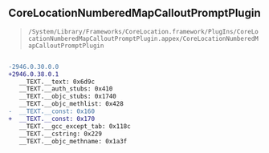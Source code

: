 ## CoreLocationNumberedMapCalloutPromptPlugin

> `/System/Library/Frameworks/CoreLocation.framework/PlugIns/CoreLocationNumberedMapCalloutPromptPlugin.appex/CoreLocationNumberedMapCalloutPromptPlugin`

```diff

-2946.0.30.0.0
+2946.0.38.0.1
   __TEXT.__text: 0x6d9c
   __TEXT.__auth_stubs: 0x410
   __TEXT.__objc_stubs: 0x1740
   __TEXT.__objc_methlist: 0x428
-  __TEXT.__const: 0x160
+  __TEXT.__const: 0x170
   __TEXT.__gcc_except_tab: 0x118c
   __TEXT.__cstring: 0x229
   __TEXT.__objc_methname: 0x1a3f

```
